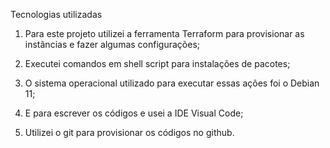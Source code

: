 Tecnologias utilizadas

1. Para este projeto utilizei a ferramenta Terraform para provisionar as instâncias e fazer algumas configurações;

2. Executei comandos em shell script para instalações de pacotes;

3. O sistema operacional utilizado para executar essas ações foi o Debian 11;

4. E para escrever os códigos e usei a IDE Visual Code;

5. Utilizei o git para provisionar os códigos no github.